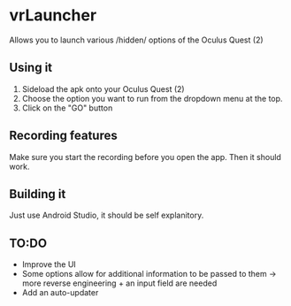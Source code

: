 # vrLauncher
Allows you to launch various /hidden/ options of the Oculus Quest (2)
## Using it
1. Sideload the apk onto your Oculus Quest (2)
2. Choose the option you want to run from the dropdown menu at the top.
3. Click on the "GO" button
## Recording features
Make sure you start the recording before you open the app. Then it should work.
## Building it
Just use Android Studio, it should be self explanitory.
## TO:DO
- Improve the UI
- Some options allow for additional information to be passed to them -> more reverse engineering + an input field are needed
- Add an auto-updater
